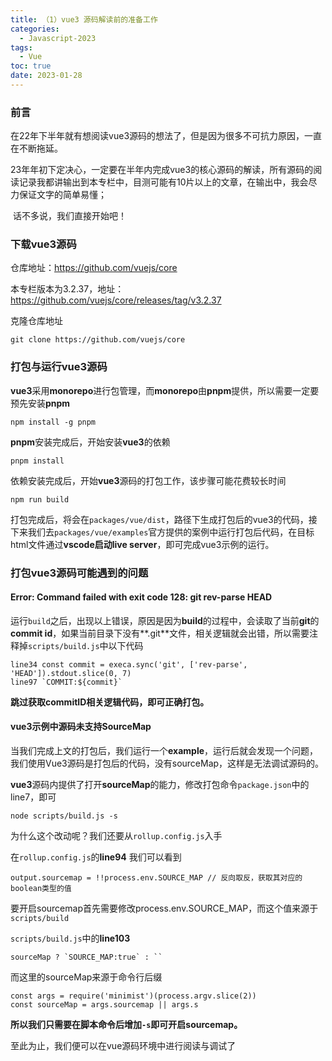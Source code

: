 ```yaml
---
title: （1）vue3 源码解读前的准备工作
categories:
  - Javascript-2023
tags:
  - Vue
toc: true
date: 2023-01-28
---
```




### 前言

​	在22年下半年就有想阅读vue3源码的想法了，但是因为很多不可抗力原因，一直在不断拖延。

​	23年年初下定决心，一定要在半年内完成vue3的核心源码的解读，所有源码的阅读记录我都讲输出到本专栏中，目测可能有10片以上的文章，在输出中，我会尽力保证文字的简单易懂；

​	话不多说，我们直接开始吧！



### 下载vue3源码

仓库地址：https://github.com/vuejs/core

本专栏版本为3.2.37，地址：https://github.com/vuejs/core/releases/tag/v3.2.37

克隆仓库地址

```
git clone https://github.com/vuejs/core
```



### 打包与运行vue3源码

**vue3**采用**monorepo**进行包管理，而**monorepo**由**pnpm**提供，所以需要一定要预先安装**pnpm**

```
npm install -g pnpm
```



**pnpm**安装完成后，开始安装**vue3**的依赖

```
pnpm install
```



依赖安装完成后，开始**vue3**源码的打包工作，该步骤可能花费较长时间

```
npm run build
```

​	打包完成后，将会在`packages/vue/dist`，路径下生成打包后的vue3的代码，接下来我们去`packages/vue/examples`官方提供的案例中运行打包后代码，在目标html文件通过**vscode启动live server**，即可完成vue3示例的运行。



### 打包vue3源码可能遇到的问题

#### Error: Command failed with exit code 128: git rev-parse HEAD

运行`build`之后，出现以上错误，原因是因为**build**的过程中，会读取了当前**git**的**commit id**，如果当前目录下没有**.git**文件，相关逻辑就会出错，所以需要注释掉`scripts/build.js`中以下代码

```
line34 const commit = execa.sync('git', ['rev-parse', 'HEAD']).stdout.slice(0, 7)
line97 `COMMIT:${commit}`
```

**跳过获取commitID相关逻辑代码，即可正确打包。**



#### vue3示例中源码未支持SourceMap

当我们完成上文的打包后，我们运行一个**example**，运行后就会发现一个问题，我们使用Vue3源码是打包后的代码，没有sourceMap，这样是无法调试源码的。

**vue3**源码内提供了打开**sourceMap**的能力，修改打包命令`package.json`中的line7，即可

```
node scripts/build.js -s
```



为什么这个改动呢？我们还要从`rollup.config.js`入手

在`rollup.config.js`的**line94** 我们可以看到

```
output.sourcemap = !!process.env.SOURCE_MAP // 反向取反，获取其对应的boolean类型的值
```

要开启sourcemap首先需要修改process.env.SOURCE_MAP，而这个值来源于`scripts/build`

`scripts/build.js`中的**line103**

```
sourceMap ? `SOURCE_MAP:true` : ``
```

而这里的sourceMap来源于命令行后缀

```
const args = require('minimist')(process.argv.slice(2))
const sourceMap = args.sourcemap || args.s
```

**所以我们只需要在脚本命令后增加`-s`即可开启sourcemap。**



至此为止，我们便可以在vue源码环境中进行阅读与调试了





